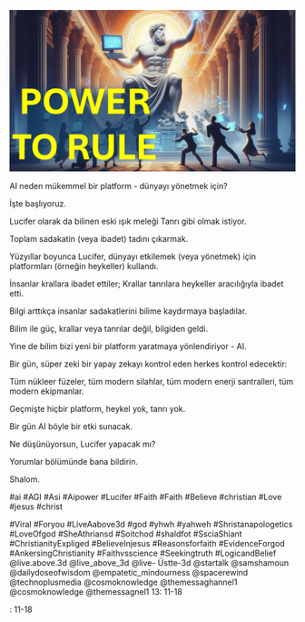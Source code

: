 ![Video cover image](../cover.jpg "cover photo")

AI neden mükemmel bir platform - dünyayı yönetmek için?

İşte başlıyoruz.

Lucifer olarak da bilinen eski ışık meleği Tanrı gibi olmak istiyor.

Toplam sadakatin (veya ibadet) tadını çıkarmak.

Yüzyıllar boyunca Lucifer, dünyayı etkilemek (veya yönetmek) için platformları (örneğin heykeller) kullandı.

İnsanlar krallara ibadet ettiler; Krallar tanrılara heykeller aracılığıyla ibadet etti.

Bilgi arttıkça insanlar sadakatlerini bilime kaydırmaya başladılar.

Bilim ile güç, krallar veya tanrılar değil, bilgiden geldi.

Yine de bilim bizi yeni bir platform yaratmaya yönlendiriyor - AI.

Bir gün, süper zeki bir yapay zekayı kontrol eden herkes kontrol edecektir:

Tüm nükleer füzeler, tüm modern silahlar, tüm modern enerji santralleri, tüm modern ekipmanlar.

Geçmişte hiçbir platform, heykel yok, tanrı yok.

Bir gün AI böyle bir etki sunacak.

Ne düşünüyorsun, Lucifer yapacak mı?

Yorumlar bölümünde bana bildirin.

Shalom.


#ai #AGI #Asi #Aipower #Lucifer #Faith #Faith #Believe #christian #Love #jesus #christ

#Viral #Foryou #LiveAabove3d #god #yhwh #yahweh #Shristanapologetics #LoveOfgod #SheAthriansd #Soitchod #shaldfot #SsciaShiant #ChristianityExpliged #BelieveInjesus #Reasonsforfaith #EvidenceForgod #AnkersingChristianity #Faithvsscience #Seekingtruth #LogicandBelief @live.above.3d @live_above_3d @live- Üstte-3d @startalk @samshamoun @dailydoseofwisdom @empatetic_mindourness @spacerewind @technoplusmedia @cosmoknowledge @themessaghannel1 @cosmoknowledge @themessagnel1 13: 11-18

: 11-18





